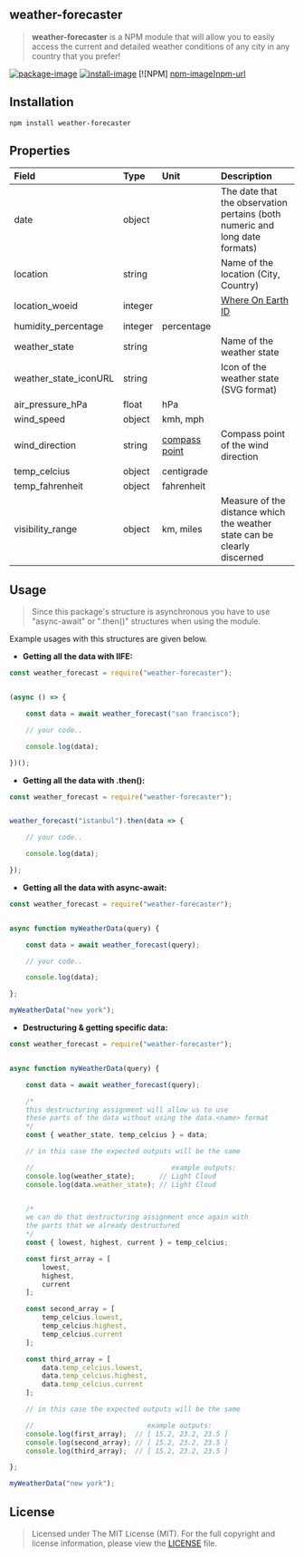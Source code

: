 ## weather-forecaster

> **weather-forecaster** is a NPM module that will allow you to easily access the current and detailed weather conditions of any city in any country that you prefer!

[![package-image]][package-url]  [![install-image]][install-url]
[![NPM] [npm-image]][npm-url]

## Installation
```batch
npm install weather-forecaster
```
## Properties

| Field | Type | Unit | Description |
|:--------|:-------|:-----------|:-------|
| date | object | | The date that the observation pertains (both numeric and long date formats) |
| location | string | | Name of the location (City, Country)|
| location_woeid | integer | | [Where On Earth ID](https://en.wikipedia.org/wiki/WOEID) |
| humidity_percentage | integer | percentage | |
| weather_state | string | | Name of the weather state |
| weather_state_iconURL | string | | Icon of the weather state (SVG format) |
| air_pressure_hPa | float | hPa | |
| wind_speed | object | kmh, mph | |
| wind_direction | string | [compass point](https://en.wikipedia.org/wiki/Points_of_the_compass#Compass_points) | Compass point of the wind direction |
| temp_celcius | object | centigrade | |
| temp_fahrenheit | object | fahrenheit | |
| visibility_range | object | km, miles | Measure of the distance which the weather state can be clearly discerned |

## Usage
  
> Since this package's structure is asynchronous you have to use "async-await" or ".then()" structures when using the module.

Example usages with this structures are given below.

- **Getting all the data with IIFE:**
```js
const weather_forecast = require("weather-forecaster");


(async () => {

    const data = await weather_forecast("san francisco");

    // your code..

    console.log(data);

})();
```

- **Getting all the data with .then():**
```js
const weather_forecast = require("weather-forecaster");


weather_forecast("istanbul").then(data => {

    // your code..

    console.log(data);

});
```

- **Getting all the data with async-await:**
```js
const weather_forecast = require("weather-forecaster");


async function myWeatherData(query) {

    const data = await weather_forecast(query);

    // your code..

    console.log(data);

};

myWeatherData("new york");
```

- **Destructuring & getting specific data:**
```js
const weather_forecast = require("weather-forecaster");


async function myWeatherData(query) {

    const data = await weather_forecast(query);

    /*
    this destructuring assignment will allow us to use 
    these parts of the data without using the data.<name> format
    */
    const { weather_state, temp_celcius } = data;

    // in this case the expected outputs will be the same

    //                                  example outputs:
    console.log(weather_state);      // Light Cloud
    console.log(data.weather_state); // Light Cloud


    /*
    we can do that destructuring assignment once again with
    the parts that we already destructured
    */
    const { lowest, highest, current } = temp_celcius;

    const first_array = [
        lowest,
        highest,
        current
    ];

    const second_array = [
        temp_celcius.lowest,
        temp_celcius.highest,
        temp_celcius.current
    ];

    const third_array = [
        data.temp_celcius.lowest,
        data.temp_celcius.highest,
        data.temp_celcius.current
    ];

    // in this case the expected outputs will be the same

    //                            example outputs:
    console.log(first_array);  // [ 15.2, 23.2, 23.5 ]
    console.log(second_array); // [ 15.2, 23.2, 23.5 ]
    console.log(third_array);  // [ 15.2, 23.2, 23.5 ]

};

myWeatherData("new york");
```

## License

> Licensed under The MIT License (MIT). 
> For the full copyright and license information,
> please view the [LICENSE](https://github.com/berkayfazlioglu/weather-forecaster/blob/master/LICENSE) file.

[package-url]: http://npmjs.org/package/weather-forecaster
[package-image]: https://badge.fury.io/js/weather-forecaster.svg

[install-url]: https://packagephobia.com/result?p=weather-forecaster
[install-image]: https://packagephobia.com/badge?p=weather-forecaster

[npm-url]: https://nodei.co/npm/weather-forecaster/
[npm-image]: https://nodei.co/npm/weather-forecaster.png?downloads=true&downloadRank=true&stars=false